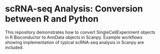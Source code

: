 # scRNA-seq Analysis: Conversion between R and Python

This repository demonstrates how to convert SingleCellExperiment objects in R Bioconductor to AnnData objects in Scanpy. Example workflows showing implementation of typical scRNA-seq analysis in Scanpy are included.
